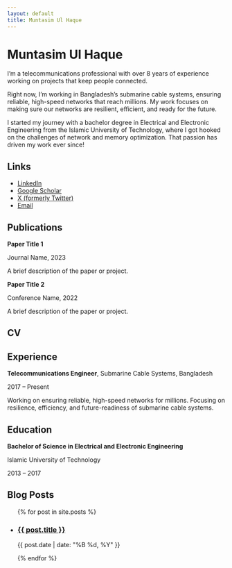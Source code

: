 ```yaml
---
layout: default
title: Muntasim Ul Haque
---
```


# Muntasim Ul Haque

I’m a telecommunications professional with over 8 years of experience working on projects that keep people connected.

Right now, I’m working in Bangladesh’s submarine cable systems, ensuring reliable, high-speed networks that reach millions. My work focuses on making sure our networks are resilient, efficient, and ready for the future.

I started my journey with a bachelor degree in Electrical and Electronic Engineering from the Islamic University of Technology, where I got hooked on the challenges of network and memory optimization. That passion has driven my work ever since!

## Links

- [LinkedIn](#)
- [Google Scholar](#)
- [X (formerly Twitter)](#)
- [Email](#)

## Publications

<div class="publication">
  <p><strong>Paper Title 1</strong></p>
  <p class="publication-meta">Journal Name, 2023</p>
  <p>A brief description of the paper or project.</p>
</div>

<div class="publication">
  <p><strong>Paper Title 2</strong></p>
  <p class="publication-meta">Conference Name, 2022</p>
  <p>A brief description of the paper or project.</p>
</div>

## CV

<div class="cv-section">
  <h2>Experience</h2>
  <div class="cv-entry">
    <p><strong>Telecommunications Engineer</strong>, Submarine Cable Systems, Bangladesh</p>
    <p class="cv-date">2017 – Present</p>
    <p>Working on ensuring reliable, high-speed networks for millions. Focusing on resilience, efficiency, and future-readiness of submarine cable systems.</p>
  </div>
</div>

<div class="cv-section">
  <h2>Education</h2>
  <div class="cv-entry">
    <p><strong>Bachelor of Science in Electrical and Electronic Engineering</strong></p>
    <p>Islamic University of Technology</p>
    <p class="cv-date">2013 – 2017</p>
  </div>
</div>

## Blog Posts

<ul class="post-list">
  {% for post in site.posts %}
  <li>
    <h3><a href="{{ post.url | relative_url }}">{{ post.title }}</a></h3>
    <p class="post-meta">{{ post.date | date: "%B %d, %Y" }}</p>
  </li>
  {% endfor %}
</ul>